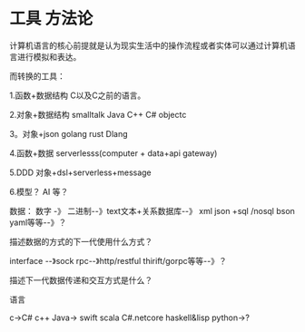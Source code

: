 # 工具 方法论

计算机语言的核心前提就是认为现实生活中的操作流程或者实体可以通过计算机语言进行模拟和表达。

而转换的工具：

1.函数+数据结构  C以及C之前的语言。

2.对象+数据结构  smalltalk Java C++ C# objectc

3。对象+json   golang rust Dlang

4.函数+数据   serverlesss(computer + data+api gateway)

5.DDD  对象+dsl+serverless+message

6.模型？  AI 等？


数据：  数字 -》 二进制--》text文本+关系数据库--》 xml json +sql /nosql  bson yaml等等--》？

描述数据的方式的下一代使用什么方式？

interface --》sock rpc--》http/restful thirift/gorpc等等--》？

描述下一代数据传递和交互方式是什么？


语言

c->C# c++ Java-> swift scala C#.netcore haskell&lisp python->?